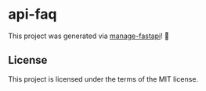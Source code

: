 # api-faq

This project was generated via [manage-fastapi](https://ycd.github.io/manage-fastapi/)! :tada:

## License

This project is licensed under the terms of the MIT license.
